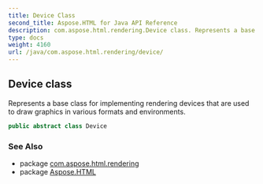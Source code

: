 ```yaml
---
title: Device Class
second_title: Aspose.HTML for Java API Reference
description: com.aspose.html.rendering.Device class. Represents a base class for implementing rendering devices that are used to draw graphics in various formats and environments
type: docs
weight: 4160
url: /java/com.aspose.html.rendering/device/
---
```

## Device class

Represents a base class for implementing rendering devices that are used to draw graphics in various formats and environments.

```java
public abstract class Device
```

### See Also

* package [com.aspose.html.rendering](../../com.aspose.html.rendering/)
* package [Aspose.HTML](../../)
